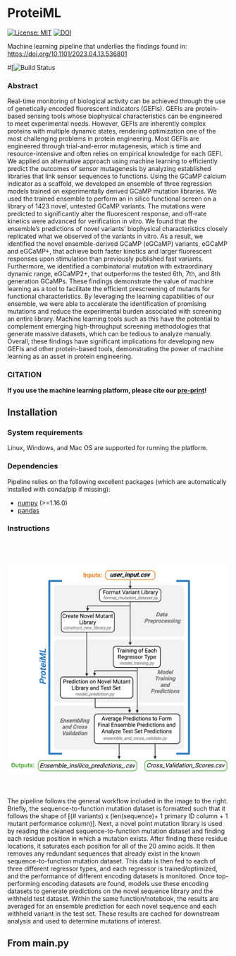# ProteiML
[![License: MIT](https://img.shields.io/badge/License-MIT-yellow.svg)](https://opensource.org/licenses/MIT)
[![DOI](https://zenodo.org/badge/{ProteiML}.svg)](https://zenodo.org/badge/latestdoi/{ProteiML})

Machine learning pipeline that underlies the findings found in: https://doi.org/10.1101/2023.04.13.536801



#[![Build Status]()

###  Abstract
Real-time monitoring of biological activity can be achieved through the use of genetically encoded fluorescent indicators (GEFIs). GEFIs are protein-based sensing tools whose biophysical characteristics can be engineered to meet experimental needs. However, GEFIs are inherently complex proteins with multiple dynamic states, rendering optimization one of the most challenging problems in protein engineering. Most GEFIs are engineered through trial-and-error mutagenesis, which is time and resource-intensive and often relies on empirical knowledge for each GEFI. We applied an alternative approach using machine learning to efficiently predict the outcomes of sensor mutagenesis by analyzing established libraries that link sensor sequences to functions. Using the GCaMP calcium indicator as a scaffold, we developed an ensemble of three regression models trained on experimentally derived GCaMP mutation libraries. We used the trained ensemble to perform an in silico functional screen on a library of 1423 novel, untested GCaMP variants. The mutations were predicted to significantly alter the fluorescent response, and off-rate kinetics were advanced for verification in vitro. We found that the ensemble’s predictions of novel variants’ biophysical characteristics closely replicated what we observed of the variants in vitro. As a result, we identified the novel ensemble-derived GCaMP (eGCaMP) variants, eGCaMP and eGCaMP+, that achieve both faster kinetics and larger fluorescent responses upon stimulation than previously published fast variants. Furthermore, we identified a combinatorial mutation with extraordinary dynamic range, eGCaMP2+, that outperforms the tested 6th, 7th, and 8th generation GCaMPs. These findings demonstrate the value of machine learning as a tool to facilitate the efficient prescreening of mutants for functional characteristics. By leveraging the learning capabilities of our ensemble, we were able to accelerate the identification of promising mutations and reduce the experimental burden associated with screening an entire library. Machine learning tools such as this have the potential to complement emerging high-throughput screening methodologies that generate massive datasets, which can be tedious to analyze manually. Overall, these findings have significant implications for developing new GEFIs and other protein-based tools, demonstrating the power of machine learning as an asset in protein engineering.


### CITATION
**If you use the machine learning platform, please cite our [pre-print](https://doi.org/10.1101/2023.04.13.536801)!**  

## Installation

### System requirements
Linux, Windows, and Mac OS are supported for running the platform. 

### Dependencies
Pipeline relies on the following excellent packages (which are automatically installed with conda/pip if missing):
- [numpy](http://www.numpy.org/) (>=1.16.0)
- [pandas](https://pandas.pydata.org/)

### Instructions
<img src=DOCS/workflow.png width=500 align="right" vspace = "50">
The pipeline follows the general workflow included in the image to the right. Briefly, the sequence-to-function mutation dataset is formatted such that it follows the shape of [(# variants) x (len(sequence)+ 1 primary ID column + 1 mutant performance column)]. Next, a novel point mutation library is used by reading the cleaned sequence-to-function mutation dataset and finding each residue position in which a mutation exists. After finding these residue locations, it saturates each position for all of the 20 amino acids. It then removes any redundant sequences that already exist in the known sequence-to-function mutation dataset. This data is then fed to each of three different regressor types, and each regressor is trained/optimized, and the performance of different encoding datasets is monitored. Once top-performing encoding datasets are found, models use these encoding datasets to generate predictions on the novel sequence library and the withheld test dataset. Within the same function/notebook, the results are averaged for an ensemble prediction for each novel sequence and each withheld variant in the test set. These results are cached for downstream analysis and used to determine mutations of interest.

## From main.py


